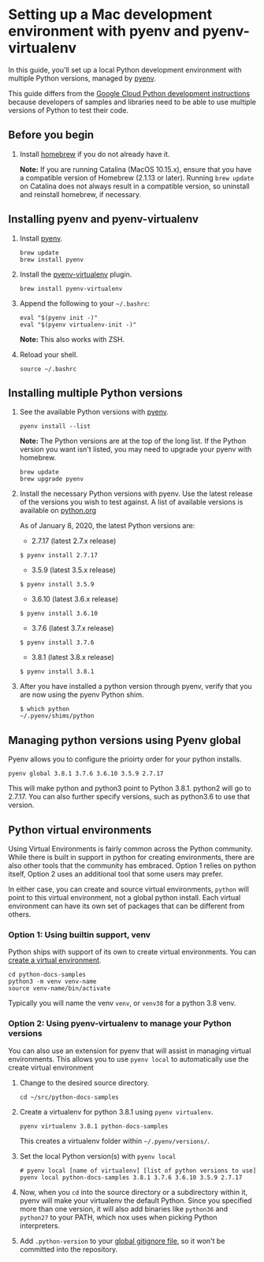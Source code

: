 # Setting up a Mac development environment with pyenv and pyenv-virtualenv

In this guide, you'll set up a local Python development environment with
multiple Python versions, managed by [pyenv](https://github.com/pyenv/pyenv).

This guide differs from the [Google Cloud Python development
instructions](https://cloud.google.com/python/setup) because developers of
samples and libraries need to be able to use multiple versions of Python to
test their code.

## Before you begin

1. Install [homebrew](https://brew.sh/) if you do not already have it.

   **Note:** If you are running Catalina (MacOS 10.15.x), ensure that you have a
   compatible version of Homebrew (2.1.13 or later). Running `brew update` on
   Catalina does not always result in a compatible version, so uninstall and
   reinstall homebrew, if necessary.

## Installing pyenv and pyenv-virtualenv

1.  Install [pyenv](https://github.com/pyenv/pyenv).

    ```console
    brew update
    brew install pyenv
    ```

1.  Install the [pyenv-virtualenv](https://github.com/pyenv/pyenv-virtualenv)
    plugin.

    ```console
    brew install pyenv-virtualenv
    ```

1.  Append the following to your `~/.bashrc`:

    ```
    eval "$(pyenv init -)"
    eval "$(pyenv virtualenv-init -)"
    ```

    **Note:** This also works with ZSH.

1.  Reload your shell.

    ```console
    source ~/.bashrc
    ```

## Installing multiple Python versions


1.  See the available Python versions with [pyenv](https://github.com/pyenv/pyenv).

    ```console
    pyenv install --list
    ```

    **Note:** The Python versions are at the top of the long list. If the Python
    version you want isn't listed, you may need to upgrade your pyenv with
    homebrew.

    ```console
    brew update
    brew upgrade pyenv
    ```
    
1.  Install the necessary Python versions with pyenv. Use the latest release
    of the versions you wish to test against.  A list of available versions
    is available on [python.org](https://www.python.org/doc/versions/)

    As of January 8, 2020, the latest Python versions are:

    *  2.7.17 (latest 2.7.x release)
    ```console
    $ pyenv install 2.7.17
    ```
    *  3.5.9 (latest 3.5.x release)
    ```console
    $ pyenv install 3.5.9
    ```
    *  3.6.10 (latest 3.6.x release)
    ```console
    $ pyenv install 3.6.10
    ```
    *  3.7.6 (latest 3.7.x release)
    ```console
    $ pyenv install 3.7.6
    ```
    *  3.8.1 (latest 3.8.x release)
    ```console
    $ pyenv install 3.8.1
    ```

1.  After you have installed a python version through pyenv,
    verify that you are now using the pyenv Python shim.

    ```console
    $ which python
    ~/.pyenv/shims/python
    ```

## Managing python versions using Pyenv global
Pyenv allows you to configure the prioirty order for your python installs.

```
pyenv global 3.8.1 3.7.6 3.6.10 3.5.9 2.7.17
```

This will make python and python3 point to Python 3.8.1. python2 will go to 2.7.17. You can also further specify versions, such as python3.6 to use that version.

## Python virtual environments
Using Virtual Environments is fairly common across the Python community. While there is built in support in python for creating environments, there are also other tools that the community has embraced. Option 1 relies on python itself, Option 2 uses an additional tool that some users may prefer.

In either case, you can create and source virtual environments, `python` will point to this virtual environment, not a global python install. Each virtual environment can have its own set of packages that can be different from others.


### Option 1: Using builtin support, venv
Python ships with support of its own to create virtual environments. You can [create a virtual environment](https://docs.python.org/3/library/venv.html).

```
cd python-docs-samples
python3 -m venv venv-name
source venv-name/bin/activate
```

Typically you will name the venv `venv`, or `venv38` for a python 3.8 venv.


### Option 2: Using pyenv-virtualenv to manage your Python versions
You can also use an extension for pyenv that will assist in managing virtual environments. This allows you to use `pyenv local` to automatically use the create virtual environment

1.  Change to the desired source directory.

    ```console
    cd ~/src/python-docs-samples
    ```

1.  Create a virtualenv for python 3.8.1 using `pyenv virtualenv`.

    ```console
    pyenv virtualenv 3.8.1 python-docs-samples
    ```

    This creates a virtualenv folder within `~/.pyenv/versions/`.

1.  Set the local Python version(s) with `pyenv local`

    ```console
    # pyenv local [name of virtualenv] [list of python versions to use]
    pyenv local python-docs-samples 3.8.1 3.7.6 3.6.10 3.5.9 2.7.17
    ```

1.  Now, when you `cd` into the source directory or a subdirectory within it,
    pyenv will make your virtualenv the default Python. Since you specified
    more than one version, it will also add binaries like `python36` and
    `python27` to your PATH, which nox uses when picking Python interpreters.

1.  Add `.python-version` to your [global gitignore
    file](https://help.github.com/articles/ignoring-files/#create-a-global-gitignore),
    so it won't be committed into the repository.
